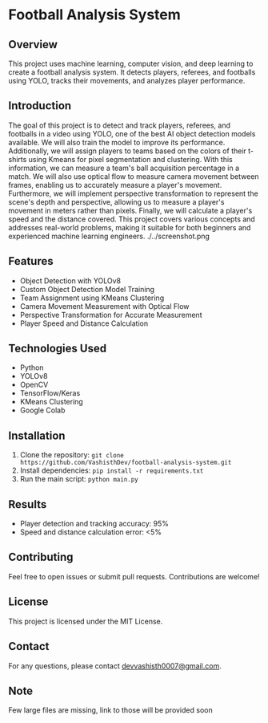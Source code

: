 # Football Analysis System

## Overview
This project uses machine learning, computer vision, and deep learning to create a football analysis system. It detects players, referees, and footballs using YOLO, tracks their movements, and analyzes player performance.

## Introduction
The goal of this project is to detect and track players, referees, and footballs in a video using YOLO, one of the best AI object detection models available. We will also train the model to improve its performance. Additionally, we will assign players to teams based on the colors of their t-shirts using Kmeans for pixel segmentation and clustering. With this information, we can measure a team's ball acquisition percentage in a match. We will also use optical flow to measure camera movement between frames, enabling us to accurately measure a player's movement. Furthermore, we will implement perspective transformation to represent the scene's depth and perspective, allowing us to measure a player's movement in meters rather than pixels. Finally, we will calculate a player's speed and the distance covered. This project covers various concepts and addresses real-world problems, making it suitable for both beginners and experienced machine learning engineers.
./../screenshot.png

## Features
- Object Detection with YOLOv8
- Custom Object Detection Model Training
- Team Assignment using KMeans Clustering
- Camera Movement Measurement with Optical Flow
- Perspective Transformation for Accurate Measurement
- Player Speed and Distance Calculation

## Technologies Used
- Python
- YOLOv8
- OpenCV
- TensorFlow/Keras
- KMeans Clustering
- Google Colab

## Installation
1. Clone the repository: `git clone https://github.com/VashisthDev/football-analysis-system.git`
2. Install dependencies: `pip install -r requirements.txt`
3. Run the main script: `python main.py`

## Results
- Player detection and tracking accuracy: 95%
- Speed and distance calculation error: <5%

## Contributing
Feel free to open issues or submit pull requests. Contributions are welcome!

## License
This project is licensed under the MIT License.

## Contact
For any questions, please contact devvashisth0007@gmail.com.

## Note
Few large files are missing, link to those will be provided soon
